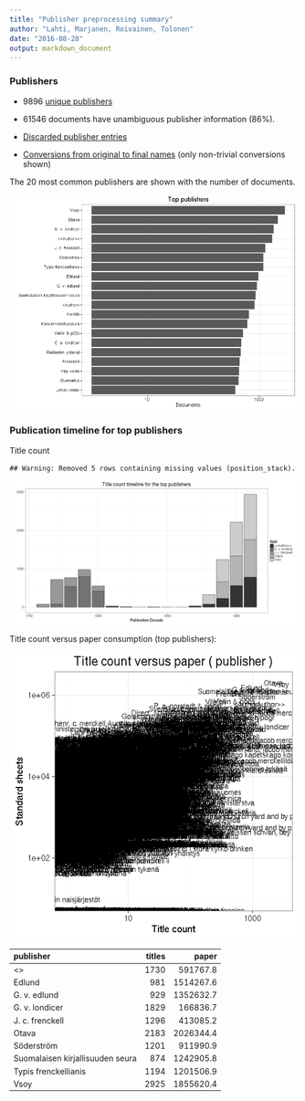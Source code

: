 ```yaml
---
title: "Publisher preprocessing summary"
author: "Lahti, Marjanen, Roivainen, Tolonen"
date: "2016-08-28"
output: markdown_document
---
```



### Publishers

 * 9896 [unique publishers](output.tables/publisher_accepted.csv)

 * 61546 documents have unambiguous publisher information (86%). 

 * [Discarded publisher entries](output.tables/publisher_discarded.csv)

 * [Conversions from original to final names](output.tables/publisher_conversion_nontrivial.csv) (only non-trivial conversions shown)


The 20 most common publishers are shown with the number of documents. 

![plot of chunk summarypublisher2](figure/summarypublisher2-1.png)

### Publication timeline for top publishers

Title count


```
## Warning: Removed 5 rows containing missing values (position_stack).
```

![plot of chunk summaryTop10pubtimeline](figure/summaryTop10pubtimeline-1.png)



Title count versus paper consumption (top publishers):

![plot of chunk publishertitlespapers](figure/publishertitlespapers-1.png)

|publisher                        | titles|     paper|
|:--------------------------------|------:|---------:|
|<<Author>>                       |   1730|  591767.8|
|Edlund                           |    981| 1514267.6|
|G. v. edlund                     |    929| 1352632.7|
|G. v. londicer                   |   1829|  166836.7|
|J. c. frenckell                  |   1296|  413085.2|
|Otava                            |   2183| 2026344.4|
|Söderström                       |   1201|  911990.9|
|Suomalaisen kirjallisuuden seura |    874| 1242905.8|
|Typis frenckellianis             |   1194| 1201506.9|
|Vsoy                             |   2925| 1855620.4|


